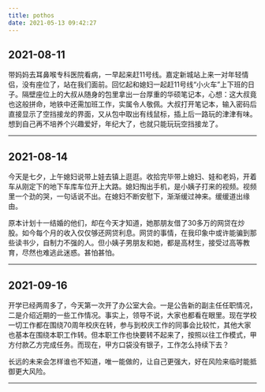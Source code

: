 ```yaml
---
title: pothos
date: 2021-05-13 09:42:27
---
```




## 2021-08-11 

 带妈妈去耳鼻喉专科医院看病，一早起来赶11号线。嘉定新城站上来一对年轻情侣，没有座位了，站在我们面前。回忆起和媳妇一起赶11号线“小火车”上下班的日子。隔壁座位上的大叔从随身的包里拿出一台厚重的华硕笔记本，心想：这大叔竟也这般拼命，地铁中还需加班工作，实属令人敬佩。大叔打开笔记本，输入密码后直接显示了空挡接龙的界面，又从包中取出有线鼠标，插上后一路玩的津津有味。想到自己再不培养个兴趣爱好，年纪大了，也就只能玩玩空挡接龙了。

---

## 2021-08-14
 今天是七夕，上午媳妇说带上娃去镇上逛逛。收拾完毕带上媳妇、娃和老妈，开着车从刚定下的地下车库车位开上大路。媳妇掏出手机，是小姨子打来的视频。视频里一个劲的哭，一句话说不出。在媳妇不断安慰下，渐渐缓过神来。缓缓道出缘由。

 原本计划十一结婚的他们，却在今天才知道，她那朋友借了30多万的网贷在炒股。如今每个月的收入仅仅够还网贷利息。网贷的事情，在我印象中或许能骗到那些读书少，自制力不强的人。但小姨子男朋友和她，都是高材生，接受过高等教育，尽然也难逃此迷惑。甚怕甚怕。

---


## 2021-09-16
 开学已经两周多了，今天第一次开了办公室大会。一是公告新的副主任任职情况，二是介绍近期的一些工作情况。事实上，领导不说，大家也都看在眼里。现在学校一切工作都在围绕70周年校庆在转，参与到校庆工作的同事会比较忙，其他大家也基本在围绕本职工作转。但本职工作也快要转不起来了，按照以往工作模式，甲方付款乙方完成任务。而现在，甲方口袋没有银子，工作怎么持续下去？

 长远的未来会怎样谁也不知道，唯一能做的，让自己更强大，好在风险来临时能抵御更大风险。

 ---

